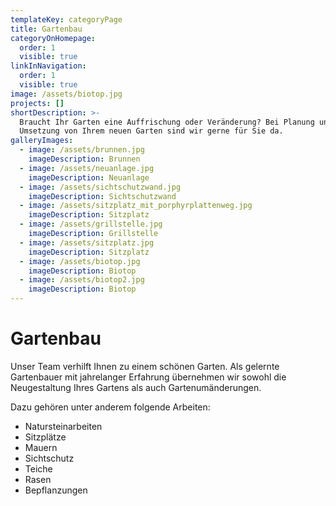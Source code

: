 ```yaml
---
templateKey: categoryPage
title: Gartenbau
categoryOnHomepage:
  order: 1
  visible: true
linkInNavigation:
  order: 1
  visible: true
image: /assets/biotop.jpg
projects: []
shortDescription: >-
  Braucht Ihr Garten eine Auffrischung oder Veränderung? Bei Planung und
  Umsetzung von Ihrem neuen Garten sind wir gerne für Sie da.
galleryImages:
  - image: /assets/brunnen.jpg
    imageDescription: Brunnen
  - image: /assets/neuanlage.jpg
    imageDescription: Neuanlage
  - image: /assets/sichtschutzwand.jpg
    imageDescription: Sichtschutzwand
  - image: /assets/sitzplatz_mit_porphyrplattenweg.jpg
    imageDescription: Sitzplatz
  - image: /assets/grillstelle.jpg
    imageDescription: Grillstelle
  - image: /assets/sitzplatz.jpg
    imageDescription: Sitzplatz
  - image: /assets/biotop.jpg
    imageDescription: Biotop
  - image: /assets/biotop2.jpg
    imageDescription: Biotop
---
```


# Gartenbau

Unser Team verhilft Ihnen zu einem schönen Garten. Als gelernte Gartenbauer mit jahrelanger Erfahrung übernehmen wir sowohl die Neugestaltung Ihres Gartens als auch Gartenumänderungen.

Dazu gehören unter anderem folgende Arbeiten:

- Natursteinarbeiten
- Sitzplätze
- Mauern
- Sichtschutz
- Teiche
- Rasen
- Bepflanzungen

